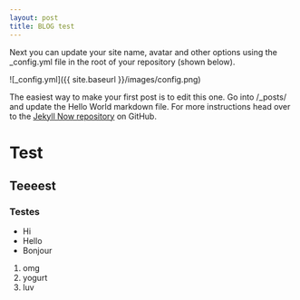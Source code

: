 ```yaml
---
layout: post
title: BLOG test
---
```


Next you can update your site name, avatar and other options using the _config.yml file in the root of your repository (shown below).

![_config.yml]({{ site.baseurl }}/images/config.png)

The easiest way to make your first post is to edit this one. Go into /_posts/ and update the Hello World markdown file. For more instructions head over to the [Jekyll Now repository](https://github.com/barryclark/jekyll-now) on GitHub.

# Test

## Teeeest

### Testes

* Hi
* Hello
* Bonjour

1. omg
1. yogurt
1. luv
